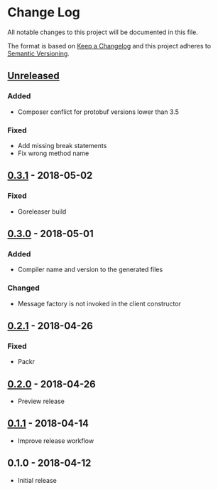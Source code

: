 # Change Log


All notable changes to this project will be documented in this file.

The format is based on [Keep a Changelog](http://keepachangelog.com/en/1.0.0/)
and this project adheres to [Semantic Versioning](http://semver.org/spec/v2.0.0.html).


## [Unreleased]

### Added

- Composer conflict for protobuf versions lower than 3.5

### Fixed

- Add missing break statements
- Fix wrong method name


## [0.3.1] - 2018-05-02

### Fixed

- Goreleaser build


## [0.3.0] - 2018-05-01

### Added

- Compiler name and version to the generated files

### Changed

- Message factory is not invoked in the client constructor


## [0.2.1] - 2018-04-26

### Fixed

- Packr


## [0.2.0] - 2018-04-26

- Preview release


## [0.1.1] - 2018-04-14

- Improve release workflow


## 0.1.0 - 2018-04-12

- Initial release


[Unreleased]: https://github.com/goph/nest/compare/v0.3.1...HEAD
[0.3.1]: https://github.com/goph/nest/compare/v0.3.0...v0.3.1
[0.3.0]: https://github.com/goph/nest/compare/v0.2.1...v0.3.0
[0.2.1]: https://github.com/goph/nest/compare/v0.2.0...v0.2.1
[0.2.0]: https://github.com/goph/nest/compare/v0.1.1...v0.2.0
[0.1.1]: https://github.com/goph/nest/compare/v0.1.0...v0.1.1

